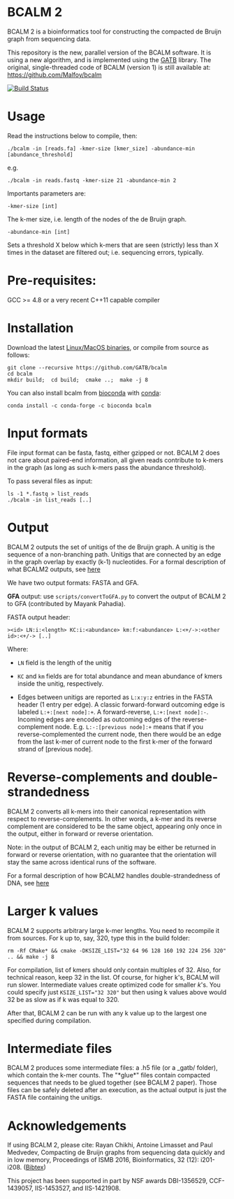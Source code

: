 # BCALM 2 

BCALM 2 is a bioinformatics tool for constructing the compacted de Bruijn graph from sequencing data.

This repository is the new, parallel version of the BCALM software.
It is using a new algorithm, and is implemented using the [GATB](https://github.com/GATB/gatb-core/) library. 
The original, single-threaded code of BCALM (version 1) is still available at: https://github.com/Malfoy/bcalm

[![Build Status](https://travis-ci.org/GATB/bcalm.svg?branch=master)](https://travis-ci.org/GATB/bcalm)

# Usage

Read the instructions below to compile, then:

    ./bcalm -in [reads.fa] -kmer-size [kmer_size] -abundance-min [abundance_threshold]
  
e.g.

    ./bcalm -in reads.fastq -kmer-size 21 -abundance-min 2

Importants parameters are:

    -kmer-size [int]
    
The k-mer size, i.e. length of the nodes of the de Bruijn graph.

    -abundance-min [int]

Sets a threshold X below which k-mers that are seen (strictly) less than X times in the dataset are filtered out; i.e. sequencing errors, typically.

# Pre-requisites:

GCC >= 4.8 or a very recent C++11 capable compiler

# Installation

Download the latest [Linux/MacOS binaries](https://github.com/GATB/bcalm/releases), or compile from source as follows:

    git clone --recursive https://github.com/GATB/bcalm 
    cd bcalm
    mkdir build;  cd build;  cmake ..;  make -j 8
    
You can also install bcalm from [bioconda](https://bioconda.github.io/) with [conda](https://docs.conda.io/en/latest/):

    conda install -c conda-forge -c bioconda bcalm

# Input formats

File input format can be fasta, fastq, either gzipped or not. BCALM 2 does not care about paired-end information, all given reads contribute to k-mers in the graph (as long as such k-mers pass the abundance threshold).

To pass several files as input:

    ls -1 *.fastq > list_reads
    ./bcalm -in list_reads [..]
   
# Output

BCALM 2 outputs the set of unitigs of the de Bruijn graph.
A unitig is the sequence of a non-branching path. Unitigs that are connected by an edge in the graph overlap by exactly (k-1) nucleotides. For a formal description of what BCALM2 outputs, see [here](bidirected-graphs-in-bcalm2/bidirected-graphs-in-bcalm2.md)

We have two output formats: FASTA and GFA.

**GFA** output: use `scripts/convertToGFA.py` to convert the output of BCALM 2 to GFA (contributed by Mayank Pahadia).


FASTA output header: 

    ><id> LN:i:<length> KC:i:<abundance> km:f:<abundance> L:<+/->:<other id>:<+/-> [..]

Where:

* `LN` field is the length of the unitig
    
* `KC` and `km` fields are for total abundance and mean abundance of kmers inside the unitig, respectively.

* Edges between unitigs are reported as `L:x:y:z` entries in the FASTA header (1 entry per edge). A classic forward-forward outcoming edge is labeled `L:+:[next node]:+`. A forward-reverse, `L:+:[next node]:-`. Incoming edges are encoded as outcoming edges of the reverse-complement node. E.g. `L:-:[previous node]:+` means that if you reverse-complemented the current node, then there would be an edge from the last k-mer of current node to the first k-mer of the forward strand of [previous node].

# Reverse-complements and double-strandedness

BCALM 2 converts all k-mers into their canonical representation with respect to reverse-complements.
In other words, a k-mer and its reverse complement are considered to be the same object, appearing only once in the output, either in forward or reverse orientation.

Note: in the output of BCALM 2, each unitig may be either be returned in forward or reverse orientation, with no guarantee that the orientation will stay the same across identical runs of the software.

For a formal description of how BCALM2 handles double-strandedness of DNA, see [here](bidirected-graphs-in-bcalm2/bidirected-graphs-in-bcalm2.md)

# Larger k values

BCALM 2 supports arbitrary large k-mer lengths. You need to recompile it from sources. For k up to, say, 320, type this in the build folder:

    rm -Rf CMake* && cmake -DKSIZE_LIST="32 64 96 128 160 192 224 256 320" .. && make -j 8

For compilation, list of kmers should only contain multiples of 32. Also, for technical reason, keep 32 in the list. Of course, for higher k's, BCALM will run slower. Intermediate values create optimized code for smaller $k$'s. You could specify just `KSIZE_LIST="32 320"` but then using k values above would 32 be as slow as if k was equal to 320.

After that, BCALM 2 can be run with any k value up to the largest one specified during compilation.

# Intermediate files

BCALM 2 produces some intermediate files: a .h5 file (or a _gatb/ folder), which contain the k-mer counts. The "\*glue\*" files contain compacted sequences that needs to be glued together (see BCALM 2 paper). Those files can be safely deleted after an execution, as the actual output is just the FASTA file containing the unitigs.

Acknowledgements
========
If using BCALM 2, please cite:
Rayan Chikhi, Antoine Limasset and Paul Medvedev, Compacting de Bruijn graphs from sequencing data quickly and in low memory, Proceedings of ISMB 2016, Bioinformatics, 32 (12): i201-i208.  ([Bibtex](https://academic.oup.com/Citation/Download?resourceId=2289008&resourceType=3&citationFormat=2))

This project has been supported in part by NSF awards DBI-1356529, CCF-1439057, IIS-1453527, and IIS-1421908.
